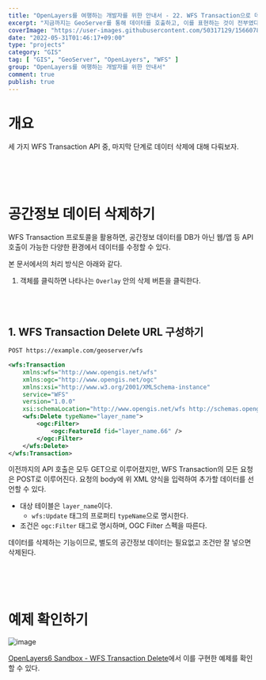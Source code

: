 ```yaml
---
title: "OpenLayers를 여행하는 개발자를 위한 안내서 - 22. WFS Transaction으로 데이터 삭제하기"
excerpt: "지금까지는 GeoServer를 통해 데이터를 호출하고, 이를 표현하는 것이 전부였다. 객체로 표현을 하던, 이미지로 그리던, 데이터를 직접 표현해주던, 결국 어떠한 형태로든 데이터를 보여주는 수준에 그쳤다. 이 문서를 포함하여, 앞으로 서술할 3개 문서는 공간정보 데이터의 삽입/수정/삭제에 대해 다룬다. WFS Transaction 프로토콜을 활용하면 정해진 패턴으로 데이터의 CUD를 수행할 수 있다. 이 중 이 문서에서는 WFS Transaction Insert. 즉, 공간정보 데이터의 추가에 대해 다룬다."
coverImage: "https://user-images.githubusercontent.com/50317129/156607880-c5abad92-1991-4c01-b85f-7153bf89cb64.png"
date: "2022-05-31T01:46:17+09:00"
type: "projects"
category: "GIS"
tag: [ "GIS", "GeoServer", "OpenLayers", "WFS" ]
group: "OpenLayers를 여행하는 개발자를 위한 안내서"
comment: true
publish: true
---
```


# 개요

세 가지 WFS Transaction API 중, 마지막 단계로 데이터 삭제에 대해 다뤄보자.

<br />
<br />
<br />










# 공간정보 데이터 삭제하기

WFS Transaction 프로토콜을 활용하면, 공간정보 데이터를 DB가 아닌 웹/앱 등 API 호출이 가능한 다양한 환경에서 데이터를 수정할 수 있다.

본 문서에서의 처리 방식은 아래와 같다.

1. 객체를 클릭하면 나타나는 `Overlay` 안의 삭제 버튼을 클릭한다.

<br />
<br />





## 1. WFS Transaction Delete URL 구성하기

``` txt
POST https://example.com/geoserver/wfs
```

``` xml
<wfs:Transaction
	xmlns:wfs="http://www.opengis.net/wfs"
	xmlns:ogc="http://www.opengis.net/ogc"
	xmlns:xsi="http://www.w3.org/2001/XMLSchema-instance"
	service="WFS"
	version="1.0.0"
	xsi:schemaLocation="http://www.opengis.net/wfs http://schemas.opengis.net/wfs/1.0.0/WFS-transaction.xsd">
	<wfs:Delete typeName="layer_name">
		<ogc:Filter>
			<ogc:FeatureId fid="layer_name.66" />
		</ogc:Filter>
	</wfs:Delete>
</wfs:Transaction>
```

이전까지의 API 호출은 모두 GET으로 이루어졌지만, WFS Transaction의 모든 요청은 POST로 이루어진다. 요청의 body에 위 XML 양식을 입력하여 추가할 데이터를 선언할 수 있다.

* 대상 테이블은 `layer_name`이다.
  * `wfs:Update` 태그의 프로퍼티 `typeName`으로 명시한다.
* 조건은 `ogc:Filter` 태그로 명시하며, OGC Filter 스펙을 따른다.

데이터를 삭제하는 기능이므로, 별도의 공간정보 데이터는 필요없고 조건만 잘 넣으면 삭제된다.

<br />
<br />
<br />










# 예제 확인하기

![image](https://user-images.githubusercontent.com/50317129/171033925-64b45b42-9b44-4c75-b2aa-5f3de3d74ddb.png)

[OpenLayers6 Sandbox - WFS Transaction Delete](https://project.itcode.dev/gis-dev/transaction-delete)에서 이를 구현한 예제를 확인할 수 있다.